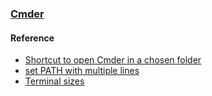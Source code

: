 ### [Cmder](https://cmder.app/)

#### Reference

- [Shortcut to open Cmder in a chosen folder](https://github.com/cmderdev/cmder#shortcut-to-open-cmder-in-a-chosen-folder)
- [set PATH with multiple lines](https://stackoverflow.com/questions/40909459/set-path-with-multiple-lines)
- [Terminal sizes](https://help.gnome.org/users/gnome-terminal/stable/app-terminal-sizes.html.en)